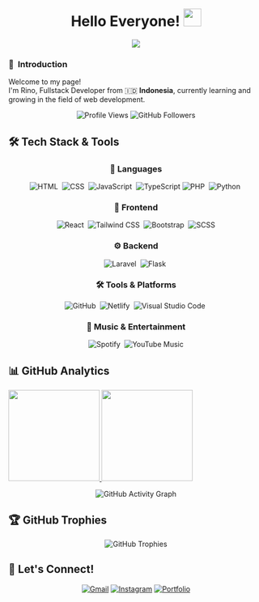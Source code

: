 <h1 align="center">Hello Everyone! <img src="https://media.giphy.com/media/TEnXkcsHrP4YedChhA/giphy.gif" width="35"></h1>
<p align="center">
  <a href="https://github.com/rinoodev"><img src="https://readme-typing-svg.herokuapp.com?lines=Fullstack+Developer;Web%20|%20React%20|%20Flask;Still%20Learning%20And%20Exploring&center=true&width=500&height=50"></a>
</p>

### 🙌 &nbsp;Introduction

<p>Welcome to my page! </br> I'm Rino, Fullstack Developer from 🇮🇩 <b>Indonesia</b>, currently learning and growing in the field of web development.</p> 

<div align="center">
  <img src="https://komarev.com/ghpvc/?username=rinoodev&color=blueviolet&style=flat-square&label=Profile+Views" alt="Profile Views" />
  <img src="https://img.shields.io/github/followers/rinoodev?label=Followers&style=flat-square&color=blue" alt="GitHub Followers" />
</div>

## 🛠️ Tech Stack & Tools

<div align="center">

### 🚀 Languages
![HTML](https://img.shields.io/badge/-HTML-05122A?style=flat&logo=HTML5)&nbsp;
![CSS](https://img.shields.io/badge/-CSS-05122A?style=flat&logo=CSS3&logoColor=1572B6)&nbsp;
![JavaScript](https://img.shields.io/badge/-JavaScript-05122A?style=flat&logo=javascript)&nbsp;
![TypeScript](https://img.shields.io/badge/-TypeScript-05122A?style=flat&logo=typescript&logoColor=3178C6)
![PHP](https://img.shields.io/badge/-PHP-05122A?style=flat&logo=php&logoColor=00599C)&nbsp;
![Python](https://img.shields.io/badge/-Python-05122A?style=flat&logo=python)&nbsp;


### 🎨 Frontend
![React](https://img.shields.io/badge/-React-05122A?style=flat&logo=react)&nbsp;
![Tailwind CSS](https://img.shields.io/badge/-Tailwind-05122A?style=flat&logo=tailwind-css)&nbsp;
![Bootstrap](https://img.shields.io/badge/-Bootstrap-05122A?style=flat&logo=bootstrap&logoColor=563d7c)&nbsp;
![SCSS](https://img.shields.io/badge/-SCSS-05122A?style=flat&logo=Sass&logoColor=CC6699)

### ⚙️ Backend
![Laravel](https://img.shields.io/badge/-Laravel-05122A?style=flat&logo=laravel&logoColor=red)&nbsp;
![Flask](https://img.shields.io/badge/-Flask-05122A?style=flat&logo=flask)&nbsp;

### 🛠️ Tools & Platforms
![GitHub](https://img.shields.io/badge/-GitHub-05122A?style=flat&logo=github)&nbsp;
![Netlify](https://img.shields.io/badge/-Netlify-05122A?style=flat&logo=netlify)&nbsp;
![Visual Studio Code](https://img.shields.io/badge/-Visual%20Studio%20Code-05122A?style=flat&logo=visual-studio-code&logoColor=007ACC)&nbsp;

### 🎵 Music & Entertainment
![Spotify](https://img.shields.io/badge/Spotify-%23000000.svg?style=flat&logo=spotify&logoColor=white)&nbsp;
![YouTube Music](https://img.shields.io/badge/YouTube%20Music-%23000000.svg?style=flat&logo=youtube-music&logoColor=red)


</div>

## 📊 GitHub Analytics

<p align="left">
<a href="https://github.com/rinoodev">
  <img height="180em" src="https://github-readme-stats-eight-theta.vercel.app/api?username=rinoodev&show_icons=true&theme=algolia&include_all_commits=true&count_private=true"/>
  <img height="180em" src="https://github-readme-stats-eight-theta.vercel.app/api/top-langs/?username=rinoodev&layout=compact&langs_count=8&theme=algolia&include_all_commits=true&count_private=true"/>
</a>
</p>

<div align="center">
  <img src="https://github-readme-activity-graph.vercel.app/graph?username=rinoodev&bg_color=1a1b27&color=628fdb&line=628fdb&point=19f4d6&area=true&hide_border=true" alt="GitHub Activity Graph" />
</div>

## 🏆 GitHub Trophies

<div align="center">
  <img src="https://github-profile-trophy.vercel.app/?username=rinoodev&theme=tokyonight&no-frame=true&row=1&column=7" alt="GitHub Trophies" />
</div>

## 🤝 Let's Connect!

<div align="center">

[![Gmail](https://img.shields.io/badge/-Gmail-D14836?style=flat&logo=gmail&logoColor=white)](mailto:rnowjyo@gmail.com)
[![Instagram](https://img.shields.io/badge/-Instagram-E4405F?style=flat&logo=instagram&logoColor=white)](https://www.instagram.com/rnowjyo_/)
[![Portfolio](https://img.shields.io/badge/-Portfolio-FF5722?style=flat&logo=todoist&logoColor=white)](https://websiteportfolioofficial.netlify.app/)


</div>

